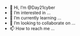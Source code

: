- 👋 Hi, I’m @Day21cyber
- 👀 I’m interested in ...
- 🌱 I’m currently learning ...
- 💞️ I’m looking to collaborate on ...
- 📫 How to reach me ...

<!---
Day21cyber/Day21cyber is a ✨ special ✨ repository because its `README.md` (this file) appears on your GitHub profile.
You can click the Preview link to take a look at your changes.
--->
